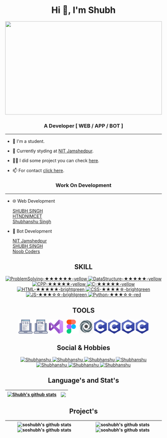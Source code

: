 <!-- --------------------------------------------------------------------------------------------------------------------------------------- -->

<h1 align="center">Hi 👋, I'm Shubh<!-- <img src="https://media.giphy.com/media/R6gvnAxj2ISzJdbA63/giphy.gif" width="50">--></h1>

<!-- --------------------------------------------------------------------------------------------------------------------------------------- -->

<img src="https://media.giphy.com/media/MM0Jrc8BHKx3y/giphy.gif" width="100%" height="300"><br>

<!-- --------------------------------------------------------------------------------------------------------------------------------------- -->

<h3 align="center">A Developer [ WEB / APP / BOT ]</h3><hr>

- 🎀 I'm a student.

- 🌱 Currently styding at <a href="http://www.nitjsr.ac.in/">NIT Jamshedpur</a>.

- 👨‍💻 I did some project you can check [here](http://soshubh.xyz/#work).

- 📫 For contact [click here](http://soshubh.xyz/#contact).



<!-- --------------------------------------------------------------------------------------------------------------------------------------- -->

<h3 align="center">Work On Development</h3><hr>

- 🌐 Web Development 
   
   <a href="http://soshubh.xyz">SHUBH SINGH</a>
   <br><a href="https://how-to-not-do-nimct.glitch.me">HTNDNIMCET</a>
   <br><a href="https://shubhanshusingh.live/">Shubhanshu Singh</a>
   
- 🤖 Bot Development

  <a href="http://t.me/nitjamshedpurbot">NIT Jamshedpur</a>
  <br><a href="http://t.me/so_shubh_bot">SHUBH SINGH</a>
  <br><a href="https://discord.com/oauth2/authorize?client_id=920213432739967008&permissions=70282305&scope=bot">Noob Coders </a>
  <br>
 
<!-- --------------------------------------------------------------------------------------------------------------------------------------- -->

<h2 align="center">SKILL</h2>

<p align="center">
  <a href="https://img.shields.io/badge/ProblemSolving-★★★★★★-yellow">
   <img alt="ProblemSolving-★★★★★★-yellow" src="https://img.shields.io/badge/ProblemSolving-★★★★★★-yellow" />
  </a>
  <a href="https://img.shields.io/badge/DataStructure-★★★★★-yellow">
   <img alt="DataStructure-★★★★★-yellow" src="https://img.shields.io/badge/DataStructure-★★★★★-yellow" />
  </a>
  <a href="https://img.shields.io/badge/CPP-★★★★★-yellow">
   <img alt="CPP-★★★★★-yellow" src="https://img.shields.io/badge/CPP-★★★★★-yellow" />
  </a>
  <a href="https://img.shields.io/badge/C-★★★★★-yellow">
   <img alt="C-★★★★★-yellow" src="https://img.shields.io/badge/C-★★★★★-yellow" />
  </a>
  <a href="https://img.shields.io/badge/HTML-★★★★★-brightgreen">
   <img alt="HTML-★★★★★-brightgreen" src="https://img.shields.io/badge/HTML-★★★★★-brightgreen" />
  </a>
  <a href="https://img.shields.io/badge/CSS-★★★★☆-brightgreen">
   <img alt="CSS-★★★★☆-brightgreen" src="https://img.shields.io/badge/CSS-★★★★☆-brightgreen" />
  </a>
  <a href="https://img.shields.io/badge/JS-★★★☆☆-brightgreen">
   <img alt="JS-★★★☆☆-brightgreen" src="https://img.shields.io/badge/JS-★★★☆☆-brightgreen" />
  </a>
  <a href="https://img.shields.io/badge/Python-★★★☆☆-red">
   <img alt="Python-★★★☆☆-red" src="https://img.shields.io/badge/Python-★★★☆☆-red" />
   </a>
</p>

<!-- --------------------------------------------------------------------------------------------------------------------------------------- -->

<h2 align="center">TOOLS</h2>
 
 <p align="center">
  <code color="white"><img height="45" src="icon/css-coding.png"></code>
  <code><img height="45" src="icon/html (1).png"></code>
  <code><img height="45" src="icon/visual-basic.png"></code>
  <code><img height="45" src="icon/figma.png"></code>
  <code><img height="45" src="icon/161-1610533_repl-it-logo-png-transparent-png.png"></code>
  <code><img height="45" src="icon/PngItem_312155.png"></code> 
  <code><img height="45" src="icon/PngItem_312155.png"></code> 
  <code><img height="45" src="icon/PngItem_312155.png"></code> 
  <code><img height="45" src="icon/PngItem_312155.png"></code> 
 
</p>

<!-- ----------------------------------------------------------------------------------------------------------------------------------------->

<h2 align="center">Social & Hobbies</h2>

<p align="center">
 <a href="https://www.linkedin.com/in/shubhanshu-singh-b552511b7">
   <img alt="Shubhanshu" src="https://img.shields.io/badge/-Shubhanshu-blue?style=flat-square&logo=Linkedin&logoColor=white&link=https://www.linkedin.com/in/shubhanshu-singh-b552511b7/" />
 </a>
 <a href="https://www.facebook.com/soshubhsingh">
   <img alt="Shubhanshu" src="https://img.shields.io/badge/-Shubhanshu-sky?style=flat-square&logo=Facebook&logoColor=white&link=https://www.facebook.com/soshubhsingh/" />
 </a>
 <a href="https://www.instagram.com/so_shubh/?utm_medium=copy_link">
   <img alt="Shubhanshu" src="https://img.shields.io/badge/-SoShubh-red?style=flat-square&logo=Instagram&logoColor=white&link=https://www.instagram.com/so_shubh/?utm_medium=copy_link/" />
 </a>
 <a href="https://api.whatsapp.com/send/?phone=919140386605&text=Hey%21+Shubh+I+got+your+number+from+website.&app_absent=0">
   <img alt="Shubhanshu" src="https://img.shields.io/badge/-9140386605-green?style=flat-square&logo=Messenger&logoColor=white&link=https://api.whatsapp.com/send/?phone=919140386605&text=Hey%21+Shubh+I+got+your+number+from+website.&app_absent=0/" />
 </a>
 <a href="https://mail.google.com/mail/u/0/?shubhanshu=workforshubhsingh@gmail.com">
   <img alt="Shubhanshu" src="https://img.shields.io/badge/-workforshubhsingh-pink?style=flat-square&logo=Gmail&logoColor=white&link=https://mail.google.com/mail/u/0/?shubhanshu=workforshubhsingh@gmail.com" />
 </a>
 <a href="http://soshubh.xyz">
   <img alt="Shubhanshu" src="https://img.shields.io/badge/-soshubh.xyz-olive?style=flat-square&logo=Website&logoColor=white&link=http://soshubh.xyz" />
 </a>
 <a href="https://github.com/soshubh">
   <img alt="Shubhanshu" src="https://img.shields.io/github/followers/soshubh?label=follow&style=social" />
 </a>   
</p>

<!-- --------------------------------------------------------------------------------------------------------------------------------------- -->

<!-- ![soshubh's github stats](https://github-readme-stats.vercel.app/api?username=soshubh&show_icons=true&include_all_commits=true&theme=swift&hide_border=true) -->
<h2 align="center">Language's and Stat's</h2>

| <a href="https://github.com/soshubh/github-readme-stats"><img align="center" src="https://github-readme-stats.vercel.app/api?username=soshubh&show_icons=true&hide=contribs,prs&cache_seconds=86400&theme=swift" alt="Shubh's github stats" /></a> | <a href="https://github.com/soshubh/github-readme-stats"><img align="center" src="https://github-readme-stats.vercel.app/api/top-langs/?username=soshubh&layout=compact&theme=swift&hide_border=true" /></a> |
| ------------- | ------------- |

<!-- --------------------------------------------------------------------------------------------------------------------------------------- -->   
<h2 align="center">Project's</h2>

| ![soshubh's github stats](https://github-readme-stats.vercel.app/api/pin/?username=soshubh&repo=shubh&cache_seconds=86400&theme=swift) ![soshubh's github stats](https://github-readme-stats.vercel.app/api/pin/?username=soshubh&repo=Ist-sem-assignment&cache_seconds=86400&theme=swift) | ![soshubh's github stats](https://github-readme-stats.vercel.app/api/pin/?username=soshubh&repo=CodeForces&cache_seconds=86400&theme=swift) ![soshubh's github stats](https://github-readme-stats.vercel.app/api/pin/?username=soshubh&repo=shubhanshusingh.live&cache_seconds=86400&theme=swift) |
| ------------- | ------------- |

<!-- --------------------------------------------------------------------------------------------------------------------------------------- -->
